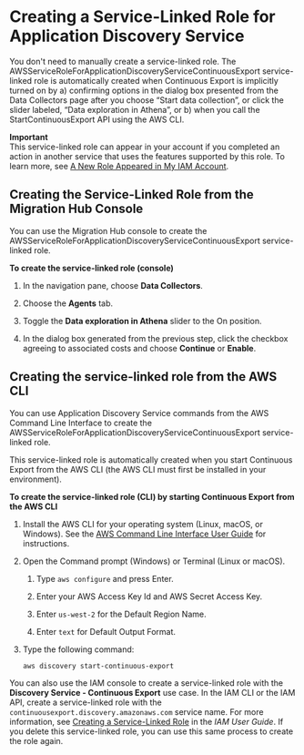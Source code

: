 # Creating a Service\-Linked Role for Application Discovery Service<a name="create-service-linked-role"></a>

You don't need to manually create a service\-linked role\. The AWSServiceRoleForApplicationDiscoveryServiceContinuousExport service\-linked role is automatically created when Continuous Export is implicitly turned on by a\) confirming options in the dialog box presented from the Data Collectors page after you choose “Start data collection”, or click the slider labeled, “Data exploration in Athena”, or b\) when you call the StartContinuousExport API using the AWS CLI\.  

**Important**  
This service\-linked role can appear in your account if you completed an action in another service that uses the features supported by this role\.  To learn more, see [A New Role Appeared in My IAM Account](https://docs.aws.amazon.com/IAM/latest/UserGuide/troubleshoot_roles.html#troubleshoot_roles_new-role-appeared)\.

## Creating the Service\-Linked Role from the Migration Hub Console<a name="create-service-linked-role-service-console"></a>

You can use the Migration Hub console to create the AWSServiceRoleForApplicationDiscoveryServiceContinuousExport service\-linked role\.

**To create the service\-linked role \(console\)**

1. In the navigation pane, choose **Data Collectors**\.

1. Choose the **Agents** tab\.

1. Toggle the **Data exploration in Athena** slider to the On position\.

1. In the dialog box generated from the previous step, click the checkbox agreeing to associated costs and choose **Continue** or **Enable**\.

## Creating the service\-linked role from the AWS CLI<a name="create-service-linked-role-service-cli"></a>

You can use Application Discovery Service commands from the AWS Command Line Interface to create the AWSServiceRoleForApplicationDiscoveryServiceContinuousExport service\-linked role\.

This service\-linked role is automatically created when you start Continuous Export from the AWS CLI \(the AWS CLI must first be installed in your environment\)\.

**To create the service\-linked role \(CLI\) by starting Continuous Export from the AWS CLI**

1. Install the AWS CLI for your operating system \(Linux, macOS, or Windows\)\. See the [AWS Command Line Interface User Guide](https://docs.aws.amazon.com/cli/latest/userguide/) for instructions\.

1. Open the Command prompt \(Windows\) or Terminal \(Linux or macOS\)\.

   1. Type `aws configure` and press Enter\.

   1. Enter your AWS Access Key Id and AWS Secret Access Key\.

   1. Enter `us-west-2` for the Default Region Name\.

   1. Enter `text` for Default Output Format\.

1. Type the following command:

   ```
   aws discovery start-continuous-export
   ```

You can also use the IAM console to create a service\-linked role with the **Discovery Service \- Continuous Export** use case\. In the IAM CLI or the IAM API, create a service\-linked role with the `continuousexport.discovery.amazonaws.com` service name\. For more information, see [Creating a Service\-Linked Role](https://docs.aws.amazon.com/IAM/latest/UserGuide/using-service-linked-roles.html#create-service-linked-role) in the *IAM User Guide*\. If you delete this service\-linked role, you can use this same process to create the role again\.